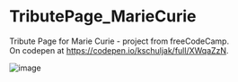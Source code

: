 # TributePage_MarieCurie
Tribute Page for Marie Curie - project from freeCodeCamp.   
On codepen at https://codepen.io/kschuljak/full/XWqaZzN.

![image](https://user-images.githubusercontent.com/47723396/200620782-d52024e6-e97b-4835-b8e7-49d4d65221ed.png)
